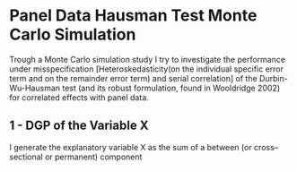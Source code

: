 # Panel Data Hausman Test Monte Carlo Simulation
 Trough a Monte Carlo simulation study I try to investigate the performance under misspecification [Heteroskedasticity(on the individual specific error term and on the remainder error term) and serial correlation] of the Durbin-Wu-Hausman test (and its robust formulation, found in Wooldridge 2002) for correlated effects with panel data.
 ## 1 - DGP of the Variable X
I generate the explanatory variable X as the sum of a between (or cross–sectional or permanent) component 


